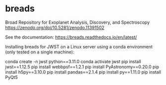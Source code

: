 # breads
Broad Repository for Exoplanet Analysis, Discovery, and Spectroscopy
https://zenodo.org/doi/10.5281/zenodo.11391502

See the documentation:
https://breads.readthedocs.io/en/latest/

Installing breads for JWST on a Linux server using a conda environment (only tested on a single machine):

conda create -n jwst python==3.11.0
conda activate jwst
pip install jwst==1.12.5
pip install webbpsf==1.2.1
pip install PyAstronomy==0.20.0
pip install h5py==3.10.0
pip install pandas==2.1.4
pip install py==1.11.0
pip install PyQt5
